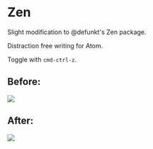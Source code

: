 # Zen

Slight modification to @defunkt's Zen package.

Distraction free writing for Atom.

Toggle with `cmd-ctrl-z`.

## Before:

![](http://cl.ly/U8Hk/content.png)

## After:

![](http://cl.ly/U8hb/content.png)
